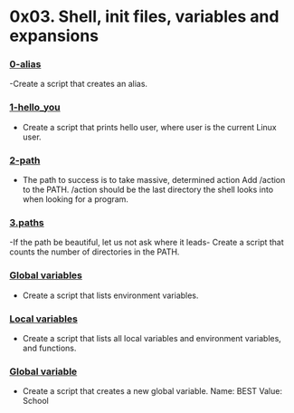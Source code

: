 # 0x03. Shell, init files, variables and expansions
### [0-alias](https://github.com/dailyheal/alx-system_engineering-devops/blob/master/0x03-shell_variables_expansions/0-alias)
-Create a script that creates an alias.<br/>
### [1-hello_you](https://github.com/dailyheal/alx-system_engineering-devops/blob/master/0x03-shell_variables_expansions/1-hello_you) <br/>
- Create a script that prints hello user, where user is the current Linux user. <br/>
### [2-path](https://github.com/dailyheal/alx-system_engineering-devops/blob/master/0x03-shell_variables_expansions/2-path)
- The path to success is to take massive, determined action Add /action to the PATH. /action should be the last directory the shell looks into when looking for a program.<br/>
### [3.paths](https://github.com/dailyheal/alx-system_engineering-devops/blob/master/0x03-shell_variables_expansions/3-paths)
-If the path be beautiful, let us not ask where it leads- Create a script that counts the number of directories in the PATH.<br/>
### [Global variables](https://github.com/dailyheal/alx-system_engineering-devops/blob/master/0x03-shell_variables_expansions/4-global_variables)
- Create a script that lists environment variables.<br/>
### [Local variables](https://github.com/dailyheal/alx-system_engineering-devops/blob/master/0x03-shell_variables_expansions/5-local_variables)
- Create a script that lists all local variables and environment variables, and functions.<br/>
### [Global variable](https://github.com/dailyheal/alx-system_engineering-devops/blob/master/0x03-shell_variables_expansions/6-create_local_variable)
- Create a script that creates a new global variable. Name: BEST Value: School <br/>

